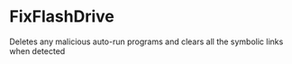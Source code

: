 # FixFlashDrive
Deletes any malicious auto-run programs and clears all the symbolic links when detected
